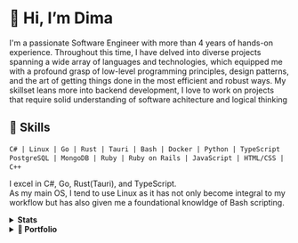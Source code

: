 # 👋 Hi, I’m Dima
I'm a passionate Software Engineer with more than 4 years of hands-on experience. Throughout this time, I have delved into diverse projects spanning a wide array of languages and technologies, which equipped me with a profound grasp of low-level programming principles, design patterns, and the art of getting things done in the most efficient and robust ways. My skillset leans more into backend development, I love to work on projects that require solid understanding of software achitecture and logical thinking
## 🔧 Skills

```text
C# | Linux | Go | Rust | Tauri | Bash | Docker | Python | TypeScript
PostgreSQL | MongoDB | Ruby | Ruby on Rails | JavaScript | HTML/CSS | C++
```
I excel in C#, Go, Rust(Tauri), and TypeScript.  
As my main OS, I tend to use Linux as it has not only become integral to my workflow but has also given me a foundational knowldge of Bash scripting.  

<details>
    <summary><b>Stats</b></summary>
<div align="center">
    <img src="http://github-profile-summary-cards.vercel.app/api/cards/profile-details?username=d1msk1y&theme=transparent"/>
    <img src="http://github-profile-summary-cards.vercel.app/api/cards/stats?username=d1msk1y&theme=transparent" />
    <a href="https://git.io/streak-stats"><img src="https://streak-stats.demolab.com?user=d1msk1y&theme=transparent&hide_border=true&card_width=357&hide_total_contributions=true" alt="GitHub Streak" /></a>
</div>

 </details>

[//]: # (portfolio section)

<details>
    <summary><b>📂 Portfolio</b></summary>
        <div align="center">
<details>
        <summary><b>📦 Grafana Solar Flow</b></summary>
            <h2>Grafana Solar Flow</h2>
            <p>A Grafana plugin that visualizes the realtime data from solar panels displaying the current Production/Use/Waste ratio. The plugin is written in TypeScript and uses the Grafana SDK to interact with the Grafana backend.</p>
            <img src="portfolio/grafana-solar-flow/demo.gif">
            <h3>GitHub: <a href="https://github.com/A-Lehmann-Elektro-AG/solar-flow-grafana">A-Lehmann-Elektro-AG/solar-flow-grafana</a></h3>
        </div>

</details>